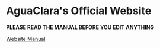 # AguaClara's Official Website

**PLEASE READ THE MANUAL BEFORE YOU EDIT ANYTHING**

[Website Manual](https://docs.google.com/document/d/1wsh7hD8vdMe9BBLl_DxYLBdc5RHj07aVLLoyDRQXMpw/edit?usp=sharing)